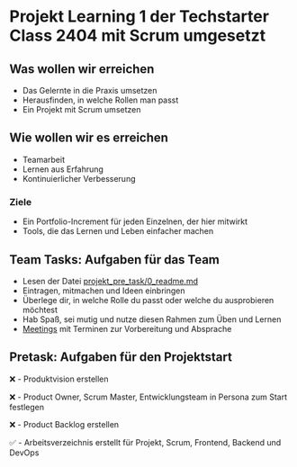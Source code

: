 # Projekt Learning 1 der Techstarter Class 2404 mit Scrum umgesetzt

## Was wollen wir erreichen
- Das Gelernte in die Praxis umsetzen
- Herausfinden, in welche Rollen man passt
- Ein Projekt mit Scrum umsetzen

## Wie wollen wir es erreichen
- Teamarbeit
- Lernen aus Erfahrung
- Kontinuierlicher Verbesserung

### Ziele
- Ein Portfolio-Increment für jeden Einzelnen, der hier mitwirkt
- Tools, die das Lernen und Leben einfacher machen

## Team Tasks: Aufgaben für das Team
- Lesen der Datei [projekt_pre_task/0_readme.md](https://github.com/fchristian1/project-learning-1/blob/master/projekt_pre_task/0_readme.md)
- Eintragen, mitmachen und Ideen einbringen
- Überlege dir, in welche Rolle du passt oder welche du ausprobieren möchtest
- Hab Spaß, sei mutig und nutze diesen Rahmen zum Üben und Lernen
- [Meetings](https://github.com/fchristian1/project-learning-1/blob/master/meetings.md) mit Terminen zur Vorbereitung und Absprache

## Pretask: Aufgaben für den Projektstart
❌ - Produktvision erstellen

❌ - Product Owner, Scrum Master, Entwicklungsteam in Persona zum Start festlegen

❌ - Product Backlog erstellen

✅ - Arbeitsverzeichnis erstellt für Projekt, Scrum, Frontend, Backend und DevOps
